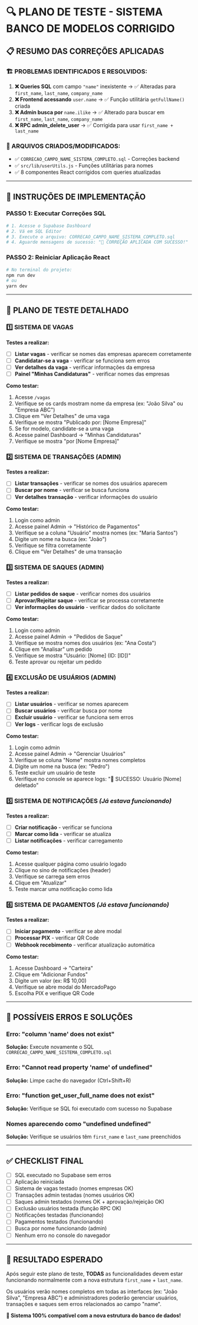 # 🔍 PLANO DE TESTE - SISTEMA BANCO DE MODELOS CORRIGIDO

## 📋 **RESUMO DAS CORREÇÕES APLICADAS**

### **🏗️ PROBLEMAS IDENTIFICADOS E RESOLVIDOS:**
1. **❌ Queries SQL** com campo `"name"` inexistente → ✅ Alteradas para `first_name`, `last_name`, `company_name`
2. **❌ Frontend acessando** `user.name` → ✅ Função utilitária `getFullName()` criada  
3. **❌ Admin busca por** `name.ilike` → ✅ Alterado para buscar em `first_name`, `last_name`, `company_name`
4. **❌ RPC admin_delete_user** → ✅ Corrigida para usar `first_name + last_name`

### **📁 ARQUIVOS CRIADOS/MODIFICADOS:**
- ✅ `CORRECAO_CAMPO_NAME_SISTEMA_COMPLETO.sql` - Correções backend
- ✅ `src/lib/userUtils.js` - Funções utilitárias para nomes
- ✅ 8 componentes React corrigidos com queries atualizadas

---

## 🚀 **INSTRUÇÕES DE IMPLEMENTAÇÃO**

### **PASSO 1: Executar Correções SQL**
```bash
# 1. Acesse o Supabase Dashboard
# 2. Vá em SQL Editor 
# 3. Execute o arquivo: CORRECAO_CAMPO_NAME_SISTEMA_COMPLETO.sql
# 4. Aguarde mensagens de sucesso: "🎉 CORREÇÃO APLICADA COM SUCESSO!"
```

### **PASSO 2: Reiniciar Aplicação React**  
```bash
# No terminal do projeto:
npm run dev
# ou 
yarn dev
```

---

## 🧪 **PLANO DE TESTE DETALHADO**

### **1️⃣ SISTEMA DE VAGAS**

**Testes a realizar:**
- [ ] **Listar vagas** - verificar se nomes das empresas aparecem corretamente
- [ ] **Candidatar-se a vaga** - verificar se funciona sem erros
- [ ] **Ver detalhes da vaga** - verificar informações da empresa
- [ ] **Painel "Minhas Candidaturas"** - verificar nomes das empresas

**Como testar:**
1. Acesse `/vagas` 
2. Verifique se os cards mostram nome da empresa (ex: "João Silva" ou "Empresa ABC")
3. Clique em "Ver Detalhes" de uma vaga
4. Verifique se mostra "Publicado por: [Nome Empresa]"
5. Se for modelo, candidate-se a uma vaga
6. Acesse painel Dashboard → "Minhas Candidaturas"
7. Verifique se mostra "por [Nome Empresa]"

### **2️⃣ SISTEMA DE TRANSAÇÕES (ADMIN)**

**Testes a realizar:**
- [ ] **Listar transações** - verificar se nomes dos usuários aparecem
- [ ] **Buscar por nome** - verificar se busca funciona
- [ ] **Ver detalhes transação** - verificar informações do usuário

**Como testar:**
1. Login como admin
2. Acesse painel Admin → "Histórico de Pagamentos"  
3. Verifique se a coluna "Usuário" mostra nomes (ex: "Maria Santos")
4. Digite um nome na busca (ex: "João")
5. Verifique se filtra corretamente
6. Clique em "Ver Detalhes" de uma transação

### **3️⃣ SISTEMA DE SAQUES (ADMIN)**

**Testes a realizar:**
- [ ] **Listar pedidos de saque** - verificar nomes dos usuários
- [ ] **Aprovar/Rejeitar saque** - verificar se processa corretamente
- [ ] **Ver informações do usuário** - verificar dados do solicitante

**Como testar:**
1. Login como admin
2. Acesse painel Admin → "Pedidos de Saque"
3. Verifique se mostra nomes dos usuários (ex: "Ana Costa")
4. Clique em "Analisar" um pedido
5. Verifique se mostra "Usuário: [Nome] (ID: [ID])"
6. Teste aprovar ou rejeitar um pedido

### **4️⃣ EXCLUSÃO DE USUÁRIOS (ADMIN)**

**Testes a realizar:**
- [ ] **Listar usuários** - verificar se nomes aparecem
- [ ] **Buscar usuários** - verificar busca por nome
- [ ] **Excluir usuário** - verificar se funciona sem erros  
- [ ] **Ver logs** - verificar logs de exclusão

**Como testar:**
1. Login como admin
2. Acesse painel Admin → "Gerenciar Usuários"
3. Verifique se coluna "Nome" mostra nomes completos
4. Digite um nome na busca (ex: "Pedro")
5. Teste excluir um usuário de teste
6. Verifique no console se aparece logs: "🎉 SUCESSO: Usuário [Nome] deletado"

### **5️⃣ SISTEMA DE NOTIFICAÇÕES** *(Já estava funcionando)*

**Testes a realizar:**
- [ ] **Criar notificação** - verificar se funciona
- [ ] **Marcar como lida** - verificar se atualiza
- [ ] **Listar notificações** - verificar carregamento

**Como testar:**
1. Acesse qualquer página como usuário logado
2. Clique no sino de notificações (header)
3. Verifique se carrega sem erros
4. Clique em "Atualizar" 
5. Teste marcar uma notificação como lida

### **6️⃣ SISTEMA DE PAGAMENTOS** *(Já estava funcionando)*

**Testes a realizar:**
- [ ] **Iniciar pagamento** - verificar se abre modal
- [ ] **Processar PIX** - verificar QR Code
- [ ] **Webhook recebimento** - verificar atualização automática

**Como testar:**
1. Acesse Dashboard → "Carteira"
2. Clique em "Adicionar Fundos"
3. Digite um valor (ex: R$ 10,00)
4. Verifique se abre modal do MercadoPago
5. Escolha PIX e verifique QR Code

---

## 🐛 **POSSÍVEIS ERROS E SOLUÇÕES**

### **Erro: "column 'name' does not exist"**
**Solução:** Execute novamente o SQL `CORRECAO_CAMPO_NAME_SISTEMA_COMPLETO.sql`

### **Erro: "Cannot read property 'name' of undefined"**
**Solução:** Limpe cache do navegador (Ctrl+Shift+R)

### **Erro: "function get_user_full_name does not exist"**
**Solução:** Verifique se SQL foi executado com sucesso no Supabase

### **Nomes aparecendo como "undefined undefined"**
**Solução:** Verifique se usuários têm `first_name` e `last_name` preenchidos

---

## ✅ **CHECKLIST FINAL**

- [ ] SQL executado no Supabase sem erros
- [ ] Aplicação reiniciada
- [ ] Sistema de vagas testado (nomes empresas OK)
- [ ] Transações admin testadas (nomes usuários OK) 
- [ ] Saques admin testados (nomes OK + aprovação/rejeição OK)
- [ ] Exclusão usuários testada (função RPC OK)
- [ ] Notificações testadas (funcionando)
- [ ] Pagamentos testados (funcionando)
- [ ] Busca por nome funcionando (admin)
- [ ] Nenhum erro no console do navegador

---

## 🎯 **RESULTADO ESPERADO**

Após seguir este plano de teste, **TODAS** as funcionalidades devem estar funcionando normalmente com a nova estrutura `first_name` + `last_name`. 

Os usuários verão nomes completos em todas as interfaces (ex: "João Silva", "Empresa ABC") e administradores poderão gerenciar usuários, transações e saques sem erros relacionados ao campo "name".

**🚀 Sistema 100% compatível com a nova estrutura do banco de dados!** 